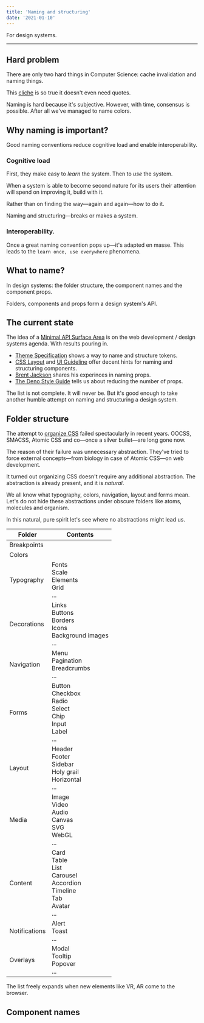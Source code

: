 ```yaml
---
title: 'Naming and structuring'
date: '2021-01-10'
---
```


For design systems.

<!--more-->

---

## Hard problem

There are only two hard things in Computer Science: cache invalidation and naming things.

This [cliche](https://skeptics.stackexchange.com/questions/19836/has-phil-karlton-ever-said-there-are-only-two-hard-things-in-computer-science) is so true it doesn't even need quotes.

Naming is hard because it's subjective. However, with time, consensus is possible. After all we've managed to name colors.

## Why naming is important?

Good naming conventions reduce cognitive load and enable interoperability.

### Cognitive load

First, they make easy to _learn_ the system. Then to _use_ the system.

When a system is able to become second nature for its users their attention will spend on improving it, build with it.

Rather than on finding the way&mdash;again and again&mdash;how to do it.

Naming and structuring&mdash;breaks or makes a system.

### Interoperability.

Once a great naming convention pops up&mdash;it's adapted en masse. This leads to the `learn once, use everywhere` phenomena.

## What to name?

In design systems: the folder structure, the component names and the component props.

Folders, components and props form a design system's API.

## The current state

The idea of a [Minimal API Surface Area](https://www.youtube.com/watch?v=4anAwXYqLG8) is on the web development / design systems agenda. With results pouring in.

- [Theme Specification](https://system-ui.com/theme) shows a way to name and structure tokens.
- [CSS Layout](https://csslayout.io/) and [UI Guideline](https://www.uiguideline.com/components) offer decent hints for naming and structuring components.
- [Brent Jackson](https://jxnblk.com/blog/defining-component-apis-in-react/) shares his experinces in naming props.
- [The Deno Style Guide](https://deno.land/manual@v1.6.3/contributing/style_guide) tells us about reducing the number of props.

The list is not complete. It will never be. But it's good enough to take another humble attempt on naming and structuring a design system.

## Folder structure

The attempt to [organize CSS](https://css-tricks.com/methods-organize-css/) failed spectacularly in recent years. OOCSS, SMACSS, Atomic CSS and co&mdash;once a silver bullet&mdash;are long gone now.

The reason of their failure was unnecessary abstraction. They've tried to force external concepts&mdash;from biology in case of Atomic CSS&mdash;on web development.

It turned out organizing CSS doesn't require any additional abstraction. The abstraction is already present, and it is _natural_.

We all know what typography, colors, navigation, layout and forms mean. Let's do not hide these abstractions under obscure folders like atoms, molecules and organism.

In this natural, pure spirit let's see where no abstractions might lead us.

<table>
	<thead>
		<tr>
			<th>Folder</th>
			<th>Contents</th>
		</tr>
	</thead>
	<tbody>
		<tr>
			<td>Breakpoints</td>
			<td></td>
		</tr>
		<tr>
			<td>Colors</td>
			<td></td>
		</tr>
		<tr>
			<td>Typography</td>
			<td>
				Fonts<br/>
				Scale</br/>
				Elements<br/>
				Grid<br/>
				...
			</td>
		</tr>
		<tr>
			<td>Decorations</td>
			<td>
				Links<br/>
				Buttons<br/>
				Borders<br/>
				Icons<br/>
				Background images<br/>
				...
			</td>
		</tr>
		<tr>
			<td>Navigation</td>
			<td>
				Menu<br/>
				Pagination</br/>
				Breadcrumbs<br/>
				...
			</td>
		</tr>
		<tr>
			<td>Forms</td>
			<td>
				Button<br/>
				Checkbox</br/>
				Radio<br/>
				Select<br/>
				Chip<br/>
				Input<br/>
				Label<br/>
				...
			</td>
		</tr>
		<tr>
			<td>Layout</td>
			<td>
				Header<br/>
				Footer</br/>
				Sidebar<br/>
				Holy grail<br/>
				Horizontal<br/>
				...
			</td>
		</tr>
		<tr>
			<td>Media</td>
			<td>
				Image<br/>
				Video</br/>
				Audio<br/>
				Canvas<br/>
				SVG<br/>
				WebGL<br/>
				...
			</td>
		</tr>
		<tr>
			<td>Content</td>
			<td>
				Card<br/>
				Table</br/>
				List<br/>
				Carousel<br/>
				Accordion<br/>
				Timeline<br/>
				Tab<br/>
				Avatar</br>
				...
			</td>
		</tr>
		<tr>
			<td>Notifications</td>
			<td>
				Alert<br/>
				Toast</br/>
				...
			</td>
		</tr>
		<tr>
			<td>Overlays</td>
			<td>
				Modal<br/>
				Tooltip</br/>
				Popover<br/>
				...
			</td>
		</tr>
	</tbody>
</table>

The list freely expands when new elements like VR, AR come to the browser.

## Component names
